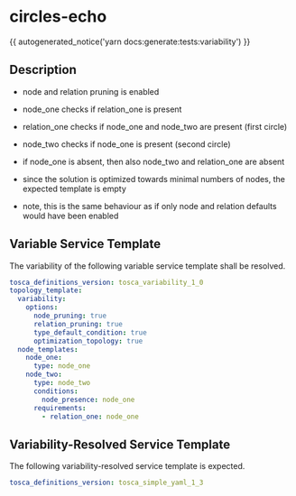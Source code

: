 # circles-echo

{{ autogenerated_notice('yarn docs:generate:tests:variability') }}

## Description

- node and relation pruning is enabled

- node_one checks if relation_one is present 
- relation_one checks if node_one and node_two are present (first circle)
- node_two checks if node_one is present (second circle)

- if node_one is absent, then also node_two and relation_one are absent
- since the solution is optimized towards minimal numbers of nodes, the expected template is empty

- note, this is the same behaviour as if only node and relation defaults would have been enabled


## Variable Service Template

The variability of the following variable service template shall be resolved.

```yaml linenums="1"
tosca_definitions_version: tosca_variability_1_0
topology_template:
  variability:
    options:
      node_pruning: true
      relation_pruning: true
      type_default_condition: true
      optimization_topology: true
  node_templates:
    node_one:
      type: node_one
    node_two:
      type: node_two
      conditions:
        node_presence: node_one
      requirements:
        - relation_one: node_one
```




## Variability-Resolved Service Template

The following variability-resolved service template is expected.

```yaml linenums="1"
tosca_definitions_version: tosca_simple_yaml_1_3
```

